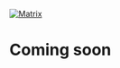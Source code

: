 [![Matrix](/assets/badges/matrix/io.svg)](https://matrix.to/#/#io:koad.sh?via=koad.sh)

# Coming soon


